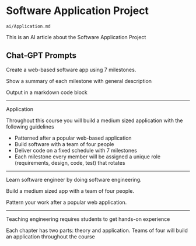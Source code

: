 # Software Application Project

    ai/Application.md

This is an AI article about the Software Application Project


## Chat-GPT Prompts


Create a web-based software app using 7 milestones.

Show a summary of each milestone with general description

Output in a markdown code block

---

Application

Throughout this course you will build a medium sized application with the following guidelines

* Patterned after a popular web-based application
* Build software with a team of four people
* Deliver code on a fixed schedule with 7 milestones
* Each milestone every member will be assigned a unique role (requirements, design, code, test) that rotates 


---

Learn software engineer by doing software engineering.  

Build a medium sized app with a team of four people.  

Pattern your work after a popular web application.

---

Teaching engineering requires students to get hands-on experience

Each chapter has two parts: theory and application.  Teams of four will build an application throughout the course


